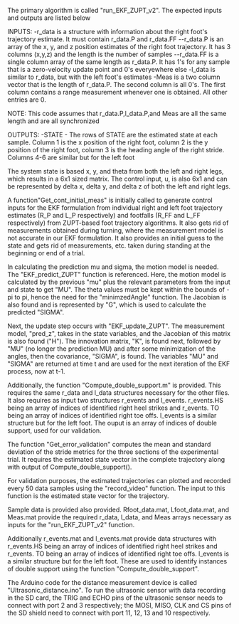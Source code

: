 The primary algorithm is called "run_EKF_ZUPT_v2". The expected inputs and outputs are listed below 

INPUTS:
-r_data is a structure with information about the right foot's trajectory estimate. It must contain r_data.P and r_data.FF
--r_data.P is an array of the x, y, and z position estimates of the right foot trajectory. It has 3 columns (x,y,z) and the length is the number of samples
--r_data.FF is a single column array of the same length as r_data.P. It has 1's for any sample that is a zero-velocity update point and 0's everyewhere else
-l_data is similar to r_data, but with the left foot's estimates
-Meas is a two column vector that is the length of r_data.P. The second column is all 0's. The first column contains a range measurement whenever one is obtained. All other entries are 0.

NOTE: This code assumes that r_data.P,l_data.P,and Meas are all the same length and are all synchronized

OUTPUTS:
-STATE - The rows of STATE are the estimated state at each sample. Column 1 is the x position of the right foot, column 2 is the y position of the right foot, column 3 is the heading angle of the right stride. Columns 4-6 are similar but for the left foot

The system state is based x, y, and theta from both the left and right legs, which results in a 6x1 sized matrix. The control input, u, is also 6x1 and can be represented by delta x, delta y, and delta z of both the left and right legs.

A function"Get_cont_initial_meas" is initially called to generate control inputs for the EKF formulation from individual right and left foot trajectory estimates (R_P and L_P respectively) and footfalls (R_FF and L_FF respectively) from ZUPT-based foot trajectory algorithms. It also gets rid of measurements obtained during turning, where the measurement model is not accurate in our EKF formulation. It also provides an initial guess to the state and gets rid of measurements, etc. taken during standing at the beginning or end of a trial. 

In calculating the prediction mu and sigma, the motion model is needed. The "EKF_predict_ZUPT" function is referenced. Here, the motion model is calculated by the previous "mu" plus the relevant parameters from the input and state to get "MU". The theta values must be kept within the bounds of -pi to pi, hence the need for the "minimzedAngle" function. The Jacobian is also found and is represented by "G", which is used to calculate the predicted "SIGMA".

Next, the update step occurs with "EKF_update_ZUPT". The measurement model, "pred_z", takes in the state variables, and the Jacobian of this matrix is also found ("H"). The innovation matrix, "K", is found next, followed by "MU" (no longer the prediction MU) and after some minimization of the angles, then the covariance, "SIGMA", is found. The variables "MU" and "SIGMA" are returned at time t and are used for the next iteration of the EKF process, now at t-1.


Additionally, the function "Compute_double_support.m" is provided. This requires the same r_data and l_data structures necessary for the other files. It also requires as input two structures r_events and l_events. r_events.HS being an array of indices of identified right heel strikes and r_events. TO being an array of indices of identified right toe offs. l_events is a similar structure but for the left foot. The ouput is an array of indices of double support, used for our validation.

The function "Get_error_validation" computes the mean and standard deviation of the stride metrics for the three sections of the experimental trial. It requires the estimated state vector in the complete trajectory along with output of Compute_double_support().

For validation purposes, the estimated trajectories can plotted and recorded every 50 data samples using the "record_video" function. The input to this function is the estimated state vector for the trajectory.

Sample data is provided also provided. Rfoot_data.mat, Lfoot_data.mat, and Meas.mat provide the required r_data, l_data, and Meas arrays necessary as inputs for the "run_EKF_ZUPT_v2" function.

Additionally r_events.mat and l_events.mat provide data structures with r_events.HS being an array of indices of identified right heel strikes and r_events. TO being an array of indices of identified right toe offs. l_events is a similar structure but for the left foot. These are used to identify instances of double support using the function "Compute_double_support".

The Arduino code for the distance measurement device is called "Ultrasonic_distance.ino". To run the ultrasonic sensor with data recording in the SD card, the TRIG and ECHO pins of the ultrasonic sensor needs to connect with port 2 and 3 respectively; the MOSI, MISO, CLK and CS pins of the SD shield need to connect with port 11, 12, 13 and 10 respectively.